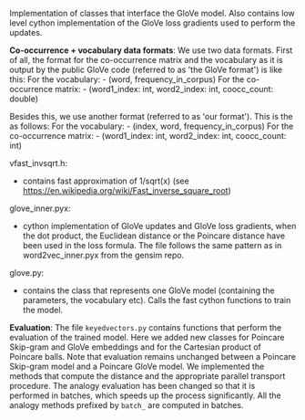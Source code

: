 Implementation of classes that interface the GloVe model. Also contains low
level cython implementation of the GloVe loss gradients used to perform the
updates.

**Co-occurrence + vocabulary data formats**:
We use two data formats. First of all, the format for the co-occurrence matrix
and the vocabulary as it is output by the public GloVe code (referred to as
'the GloVe format') is like this:
  For the vocabulary:
    - (word, frequency\_in\_corpus)
  For the co-occurrence matrix:
    - (word1\_index: int, word2\_index: int, coocc\_count: double)

Besides this, we use another format (referred to as 'our format'). This is the
as follows:
  For the vocabulary:
    - (index, word, frequency\_in\_corpus)
  For the co-occurrence matrix:
    - (word1\_index: int, word2\_index: int, coocc\_count: int)


vfast\_invsqrt.h:
  - contains fast approximation of 1/sqrt(x) (see
      https://en.wikipedia.org/wiki/Fast_inverse_square_root)

glove\_inner.pyx:
  - cython implementation of GloVe updates and GloVe loss gradients, when the 
  dot product, the Euclidean distance or the Poincare distance have been used in
  the loss formula. The file follows the same pattern as in word2vec\_inner.pyx
  from the gensim repo.

glove.py:
  - contains the class that represents one GloVe model (containing the
  parameters, the vocabulary etc). Calls the fast cython functions to train the
  model.

**Evaluation**:
The file `keyedvectors.py` contains functions that perform the evaluation of the
trained model. Here we added new classes for Poincare Skip-gram and GloVe
embeddings and for the Cartesian product of Poincare balls. Note that evaluation
remains unchanged between a Poincare Skip-gram model and a Poincare GloVe model.
We implemented the methods that compute the distance and the
appropriate parallel transport procedure. The analogy evaluation has been
changed so that it is performed in batches, which speeds up the process
significantly. All the analogy methods prefixed by `batch_` are computed in
batches.

